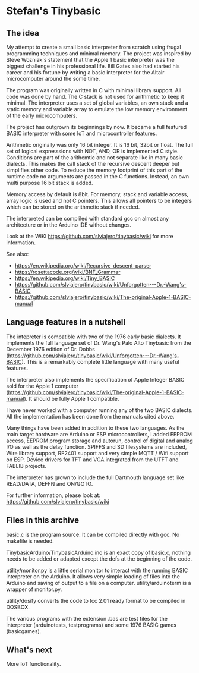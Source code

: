 # Stefan's Tinybasic

## The idea

My attempt to create a small basic interpreter from scratch using frugal programming techniques and minimal memory. The project was inspired by Steve Wozniak's statement that the Apple 1 basic interpreter was the biggest challenge in his professional life. Bill Gates also had started his career and his fortune by writing a basic interpreter for the Altair microcomputer around the some time.

The program was originally written in C with minimal library support. All code was done by hand. The C stack is not used for arithmetic to keep it minimal. The interpreter uses a set of global variables, an own stack and a static memory and variable array to emulate the low memory environment of the early microcomputers. 

The project has outgrown its beginnings by now. It became a full featured BASIC interpreter with some IoT and microcontroller features. 

Arithmetic originally was only 16 bit integer. It is 16 bit, 32bit or float. The full set of logical expresssions with NOT, AND, OR is implemented C style. Conditions are part of the arithemtic and not separate like in many basic dialects. This makes the call stack of the recursive descent deeper but simplifies other code. To reduce the memory footprint of this part of the runtime code no arguments are passed in the C functions. Instead, an own multi purpose 16 bit stack is added. 

Memory access by default is 8bit. For memory, stack and variable access, array logic is used and not C pointers. This allows all pointers to be integers which can be stored on the arithmetic stack if needed. 

The interpreted can be compliled with standard gcc on almost any architecture or in the Arduino IDE without changes. 

Look at the WIKI https://github.com/slviajero/tinybasic/wiki for more information.

See also:
- https://en.wikipedia.org/wiki/Recursive_descent_parser
- https://rosettacode.org/wiki/BNF_Grammar
- https://en.wikipedia.org/wiki/Tiny_BASIC
- https://github.com/slviajero/tinybasic/wiki/Unforgotten---Dr.-Wang's-BASIC
- https://github.com/slviajero/tinybasic/wiki/The-original-Apple-1-BASIC-manual

## Language features in a nutshell 

The intepreter is compatible with two of the 1976 early basic dialects. It implements the full language set of Dr. Wang's Palo Alto Tinybasic from the December 1976 edition of Dr. Dobbs (https://github.com/slviajero/tinybasic/wiki/Unforgotten---Dr.-Wang's-BASIC). This is a remarkably complete little language with many useful features. 

The interpreter also implements the specification of Apple Integer BASIC sold for the Apple 1 computer (https://github.com/slviajero/tinybasic/wiki/The-original-Apple-1-BASIC-manual). It should be fully Apple 1 compatible.

I have never worked with a computer running any of the two BASIC dialects. All the implementation has been done from the manuals cited above.

Many things have been added in addition to these two languages. As the main target hardware are Arduino or ESP microcontrollers, I added EEPROM access, EEPROM program storage and autorun, control of digital and analog I/O as well as the delay function. SPIFFS and SD filesystems are included, Wire library support, RF2401 support and very simple MQTT / Wifi support on ESP. Device drivers for TFT and VGA integrated from the UTFT and FABLIB projects.

The interpreter has grown to include the full Dartmouth language set like READ/DATA, DEFFN and ON/GOTO. 

For further information, please look at: https://github.com/slviajero/tinybasic/wiki

## Files in this archive 

basic.c is the program source. It can be compiled directly with gcc. No makefile is needed.

TinybasicArduino/TinybasicArduino.ino is an exact copy of basic.c, nothing needs to be added or adapted except the defs at the beginning of the code.

utility/monitor.py is a little serial monitor to interact with the running BASIC interpreter on the Arduino. It allows very simple loading of files into the Arduino and saving of output to a file on a computer. utility/arduinoterm is a wrapper of monitor.py.

utility/dosify converts the code to tcc 2.01 ready format to be compiled in DOSBOX.

The various programs with the extension .bas are test files for the interpreter (arduinotests, testprograms) and some 1976 BASIC games (basicgames).

## What's next

More IoT functionality. 

